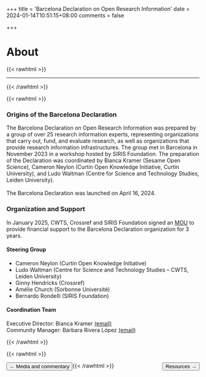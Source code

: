 +++
title = 'Barcelona Declaration on Open Research Information'
date = 2024-01-14T10:51:15+08:00
comments = false

+++

# About
{{< rawhtml >}}
<hr class="small">
{{< /rawhtml >}}

{{< rawhtml >}}
<div class="well about">
<h3>Origins of the Barcelona Declaration</h3>
<p>
The Barcelona Declaration on Open Research Information was prepared by a group of over 25 research information experts, representing organizations that carry out, fund, and evaluate research, as well as organizations that provide research information infrastructures. The group met in Barcelona in November 2023 in a workshop hosted by SIRIS Foundation. The preparation of the Declaration was coordinated by Bianca Kramer (Sesame Open Science), Cameron Neylon (Curtin Open Knowledge Initiative, Curtin University), and Ludo Waltman (Centre for Science and Technology Studies, Leiden University).
<br><br>
The Barcelona Declaration was launched on April 16, 2024.

</p>
<p>
<h3>Organization and Support</h3>
In January 2025, CWTS, Crossref and SIRIS Foundation signed an <a href="https://doi.org/10.5281/zenodo.14831723">MOU</a> to provide financial support to the Barcelona Declaration organization for 3 years.
<p></p>
<p></p>
<h4>Steering Group</h4>
<ul>
  <li>Cameron Neylon (Curtin Open Knowledge Initiative)</li>
  <li>Ludo Waltman (Centre for Science and Technology Studies – CWTS, Leiden University)</li>
  <li>Ginny Hendricks (Crossref)</li>
  <li>Amélie Church (Sorbonne Université)</li>
  <li>Bernardo Rondelli (SIRIS Foundation)</li>
</ul>
<p></p>
<p></p>
<h4>Coordination Team</h4>
<p>
Executive Director: Bianca Kramer <a href="mailto:bianca.kramer@barcelona-declaration.org">(email)</a><br>
Community Manager: Bárbara Rivera López <a href="mailto:barbara.rivera@barcelona-declaration.org">(email)</a>
</p>
</div>
{{< /rawhtml >}}

{{< rawhtml >}}

<button style="float:left" onclick="document.location='/media'">&larr; Media and commentary</button> 

<button style="float:right" onclick="document.location='/resources'">Resources &rarr;</button>

{{< /rawhtml >}}
